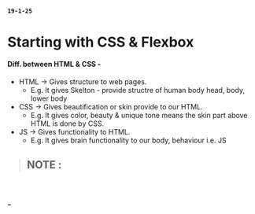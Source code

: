 
#### `19-1-25`

# Starting with CSS & Flexbox

#### Diff. between HTML & CSS -
- HTML -> Gives structure to web pages.
  - E.g. It gives Skelton - provide structre of human body head, body, lower body
- CSS -> Gives beautification or skin provide to our HTML.
  - E.g. It gives color, beauty & unique tone means the skin part above HTML is done by CSS.
- JS -> Gives functionality to HTML.
  - E.g. It gives brain functionality to our body, behaviour i.e. JS


> NOTE :
> - 
<br>

### -

